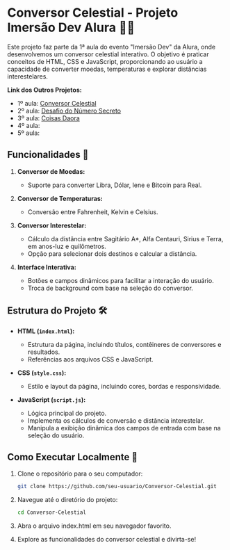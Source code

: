 # Conversor Celestial - Projeto Imersão Dev Alura 🚀💫

Este projeto faz parte da 1ª aula do evento "Imersão Dev" da Alura, onde desenvolvemos um conversor celestial interativo. O objetivo é praticar conceitos de HTML, CSS e JavaScript, proporcionando ao usuário a capacidade de converter moedas, temperaturas e explorar distâncias interestelares.

**Link dos Outros Projetos:**
- 1º aula: [Conversor Celestial](https://github.com/n33miaz/Conversor-Celestial)
- 2º aula: [Desafio do Número Secreto](https://github.com/n33miaz/Desafio-do-Numero-Secreto)
- 3º aula: [Coisas Daora](https://github.com/n33miaz/Coisas-Daora)
- 4º aula:
- 5º aula:

## Funcionalidades 🌌

1. **Conversor de Moedas:**
   - Suporte para converter Libra, Dólar, Iene e Bitcoin para Real.

2. **Conversor de Temperaturas:**
   - Conversão entre Fahrenheit, Kelvin e Celsius.

3. **Conversor Interestelar:**
   - Cálculo da distância entre Sagitário A*, Alfa Centauri, Sirius e Terra, em anos-luz e quilômetros.
   - Opção para selecionar dois destinos e calcular a distância.

4. **Interface Interativa:**
   - Botões e campos dinâmicos para facilitar a interação do usuário.
   - Troca de background com base na seleção do conversor.

## Estrutura do Projeto 🛠️

- **HTML (`index.html`):**
  - Estrutura da página, incluindo títulos, contêineres de conversores e resultados.
  - Referências aos arquivos CSS e JavaScript.

- **CSS (`style.css`):**
  - Estilo e layout da página, incluindo cores, bordas e responsividade.

- **JavaScript (`script.js`):**
  - Lógica principal do projeto.
  - Implementa os cálculos de conversão e distância interestelar.
  - Manipula a exibição dinâmica dos campos de entrada com base na seleção do usuário.

## Como Executar Localmente 🚀

1. Clone o repositório para o seu computador:
   ```bash
   git clone https://github.com/seu-usuario/Conversor-Celestial.git

2. Navegue até o diretório do projeto:
   ```bash
   cd Conversor-Celestial

3. Abra o arquivo index.html em seu navegador favorito.

4. Explore as funcionalidades do conversor celestial e divirta-se!
